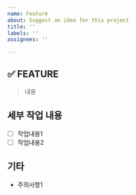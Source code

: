 ```yaml
---
name: Feature
about: Suggest an idea for this project
title: ''
labels: ''
assignees: ''

---
```


## ✅ FEATURE
> 내용

## 세부 작업 내용
- [ ] 작업내용1
- [ ] 작업내용2

## 기타
- 주의사항1
